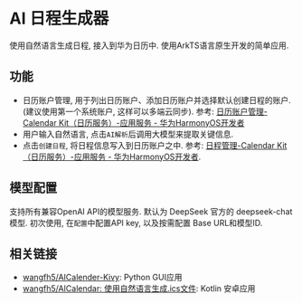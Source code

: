 # AI 日程生成器

使用自然语言生成日程, 接入到华为日历中. 使用ArkTS语言原生开发的简单应用. 

## 功能
- 日历账户管理, 用于列出日历账户、添加日历账户并选择默认创建日程的账户. (建议使用第一个系统账户, 这样可以多端云同步). 参考: [日历账户管理-Calendar Kit（日历服务）-应用服务 - 华为HarmonyOS开发者](https://developer.huawei.com/consumer/cn/doc/harmonyos-guides/calendarmanager-calendar-developer)
- 用户输入自然语言, 点击`AI解析`后调用大模型来提取关键信息. 
- 点击`创建日程`, 将日程信息写入到日历账户之中. 参考: [日程管理-Calendar Kit（日历服务）-应用服务 - 华为HarmonyOS开发者](https://developer.huawei.com/consumer/cn/doc/harmonyos-guides/calendarmanager-event-developer). 

## 模型配置
支持所有兼容OpenAI API的模型服务. 默认为 DeepSeek 官方的 deepseek-chat 模型. 
初次使用, 在`配置`中配置API key, 以及按需配置 Base URL和模型ID. 

## 相关链接
- [wangfh5/AICalender-Kivy](https://github.com/wangfh5/AICalender-Kivy): Python GUI应用
- [wangfh5/AICalendar: 使用自然语言生成.ics文件](https://github.com/wangfh5/AICalendar): Kotlin 安卓应用